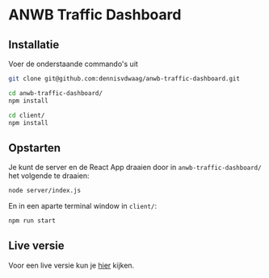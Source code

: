 # ANWB Traffic Dashboard


## Installatie
Voer de onderstaande commando's uit

```bash
git clone git@github.com:dennisvdwaag/anwb-traffic-dashboard.git

cd anwb-traffic-dashboard/
npm install

cd client/
npm install
```

## Opstarten
Je kunt de server en de React App draaien door in `anwb-traffic-dashboard/` het volgende te draaien:
```bash
node server/index.js
```
En in een aparte terminal window in `client/`:
```bash
npm run start
```

## Live versie
Voor een live versie kun je [hier](http://ysp.dennisvdwaag.nl/) kijken.
